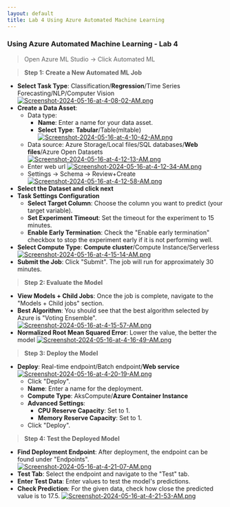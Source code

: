 ```yaml
---
layout: default
title: Lab 4 Using Azure Automated Machine Learning
---
```


### Using Azure Automated Machine Learning - Lab 4

> Open Azure ML Studio -> Click Automated ML

> **Step 1:** **Create a New Automated ML Job**

- **Select Task Type**:  Classification/**Regression**/Time Series Forecasting/NLP/Computer Vision
[![Screenshot-2024-05-16-at-4-08-02-AM.png](https://i.postimg.cc/SN5V28qC/Screenshot-2024-05-16-at-4-08-02-AM.png)](https://postimg.cc/fJcY1VVR)
- **Create a Data Asset**: 
  - Data type:
    - **Name**: Enter a name for your data asset.
    - **Select Type**:  **Tabular**/Table(mltable)
[![Screenshot-2024-05-16-at-4-10-42-AM.png](https://i.postimg.cc/L5wMqXND/Screenshot-2024-05-16-at-4-10-42-AM.png)](https://postimg.cc/XBfPmVMB)
  - Data source: Azure Storage/Local files/SQL databases/**Web files**/Azure Open Datasets
  [![Screenshot-2024-05-16-at-4-12-13-AM.png](https://i.postimg.cc/QM0w9CM7/Screenshot-2024-05-16-at-4-12-13-AM.png)](https://postimg.cc/PLv20tYf)
  - Enter web url 
  [![Screenshot-2024-05-16-at-4-12-34-AM.png](https://i.postimg.cc/j2JFFh46/Screenshot-2024-05-16-at-4-12-34-AM.png)](https://postimg.cc/5QbgHLGj)
  - Settings -> Schema -> Review+Create
  [![Screenshot-2024-05-16-at-4-12-58-AM.png](https://i.postimg.cc/FzgBvHw1/Screenshot-2024-05-16-at-4-12-58-AM.png)](https://postimg.cc/n9rkYpFt)
- **Select  the Dataset and click next**
- **Task Settings Configuration**
  - **Select Target Column**: Choose the column you want to predict (your target variable).
  - **Set Experiment Timeout**: Set the timeout for the experiment to 15 minutes.
  - **Enable Early Termination**: Check the "Enable early termination" checkbox to stop the experiment early if it is not performing well.
- **Select Compute Type**: **Compute cluster**/Compute Instance/Serverless
[![Screenshot-2024-05-16-at-4-15-14-AM.png](https://i.postimg.cc/GthkB3H4/Screenshot-2024-05-16-at-4-15-14-AM.png)](https://postimg.cc/dkp7pYRF)
- **Submit the Job**: Click "Submit". The job will run for approximately 30 minutes.

> **Step 2: Evaluate the Model**

- **View Models + Child Jobs**: Once the job is complete, navigate to the "Models + Child jobs" section.
- **Best Algorithm**: You should see that the best algorithm selected by Azure is "Voting Ensemble".
[![Screenshot-2024-05-16-at-4-15-57-AM.png](https://i.postimg.cc/QtS7rL0h/Screenshot-2024-05-16-at-4-15-57-AM.png)](https://postimg.cc/dkk38xbx)
- **Normalized Root Mean Squared Error**: Lower the value, the better the model
[![Screenshot-2024-05-16-at-4-16-49-AM.png](https://i.postimg.cc/FRfYwfdg/Screenshot-2024-05-16-at-4-16-49-AM.png)](https://postimg.cc/zbrDgGkV)

> **Step 3: Deploy the Model**

- **Deploy**: Real-time endpoint/Batch endpoint/**Web service**
[![Screenshot-2024-05-16-at-4-20-19-AM.png](https://i.postimg.cc/cLqBhSzb/Screenshot-2024-05-16-at-4-20-19-AM.png)](https://postimg.cc/KRNTcdxP)
   - Click "Deploy".
   - **Name**: Enter a name for the deployment.
   - **Compute Type**:  AksCompute/**Azure Container Instance**
   - **Advanced Settings**:
     - **CPU Reserve Capacity**: Set to 1.
     - **Memory Reserve Capacity**: Set to 1.
   - Click "Deploy".

> **Step 4: Test the Deployed Model**

- **Find Deployment Endpoint**: After deployment, the endpoint can be found under "Endpoints".
[![Screenshot-2024-05-16-at-4-21-07-AM.png](https://i.postimg.cc/SKR7df4g/Screenshot-2024-05-16-at-4-21-07-AM.png)](https://postimg.cc/2qpZ8vVW)
- **Test Tab**: Select the endpoint and navigate to the "Test" tab.
- **Enter Test Data**: Enter values to test the model's predictions.
- **Check Prediction**: For the given data, check how close the predicted value is to 17.5.
[![Screenshot-2024-05-16-at-4-21-53-AM.png](https://i.postimg.cc/fb1XK4Bb/Screenshot-2024-05-16-at-4-21-53-AM.png)](https://postimg.cc/4Kbmf0CC)

